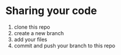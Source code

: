 # Sharing your code 

1. clone this repo
2. create a new branch
3. add your files
4. commit and push your branch to this repo
